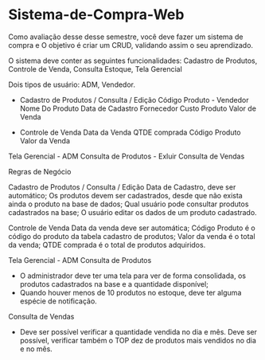 # Sistema-de-Compra-Web

Como avaliação desse desse semestre, você deve fazer um sistema de compra e O objetivo é criar um CRUD, validando assim o seu aprendizado.

O sistema deve conter as seguintes funcionalidades:
Cadastro de Produtos, Controle de Venda, Consulta Estoque, Tela Gerencial

Dois tipos de usuário:
ADM, Vendedor.

 - Cadastro de Produtos / Consulta / Edição
Código Produto - Vendedor
Nome Do Produto
Data de Cadastro
Fornecedor
Custo Produto
Valor de Venda

- Controle de Venda
Data da Venda
QTDE comprada
Código Produto
Valor da Venda

Tela Gerencial - ADM
Consulta de Produtos - Exluir
Consulta de Vendas

Regras de Negócio

Cadastro de Produtos / Consulta / Edição
Data de Cadastro, deve ser automático;
Os produtos devem ser cadastrados, desde que não exista ainda o produto na base de dados;
Qual usuário pode consultar produtos cadastrados na base;
O usuário editar os dados de um produto cadastrado.

Controle de Venda
Data da venda deve ser automática;
Código Produto é o código do produto da tabela cadastro de produtos;
Valor da venda é o total da venda;
QTDE comprada é o total de produtos adquiridos.


Tela Gerencial - ADM
Consulta de Produtos
 - O administrador deve ter uma tela para ver de forma consolidada, os produtos cadastrados na base e a quantidade disponível;
 - Quando houver menos de 10 produtos no estoque, deve ter alguma espécie de notificação.

Consulta de Vendas
 - Deve ser possível verificar a quantidade vendida no dia e mês. Deve ser possível, verificar também o TOP dez de produtos mais vendidos no dia e no mês.

